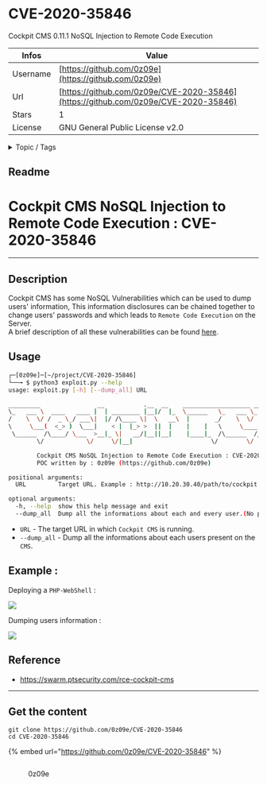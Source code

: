 # CVE-2020-35846

Cockpit CMS 0.11.1 NoSQL Injection to Remote Code Execution

| Infos    | Value                                                              |
| -------- | -------------------------------------------------------------------|
| Username | [https://github.com/0z09e](https://github.com/0z09e) |
| Url      | [https://github.com/0z09e/CVE-2020-35846](https://github.com/0z09e/CVE-2020-35846)                                               |
| Stars    | 1                                                          |
| License  | GNU General Public License v2.0                                                        |

<details>

<summary>Topic / Tags</summary>



</details>

## Readme

# Cockpit CMS NoSQL Injection to Remote Code Execution : CVE-2020-35846  
***
## Description
Cockpit CMS has some NoSQL Vulnerabilities which can be used to dump users' information, This information disclosures can be chained together to change users' passwords and which leads to `Remote Code Execution` on the Server.  
A brief description of all these vulnerabilities can be found [here](https://swarm.ptsecurity.com/rce-cockpit-cms/).  
## Usage   
```bash
┌─[0z09e]─[~/project/CVE-2020-35846]
└──╼ $ python3 exploit.py --help
usage: exploit.py [-h] [--dump_all] URL

_________                __           .__  __    ___________________ ___________
\_   ___ \  ____   ____ |  | ________ |__|/  |_  \______   \_   ___ \_   _____/
/    \  \/ /  _ \_/ ___\|  |/ /\____ \|  \   __\  |       _/    \  \/ |    __)_ 
\     \___(  <_> )  \___|    < |  |_> >  ||  |    |    |   \     \____|        
 \______  /\____/ \___  >__|_ \|   __/|__||__|    |____|_  /\______  /_______  /
        \/            \/     \/|__|                      \/        \/        \/ 

        Cockpit CMS NoSQL Injection to Remote Code Execution : CVE-2020-35846
        POC written by : 0z09e (https://github.com/0z09e)

positional arguments:
  URL         Target URL. Example : http://10.20.30.40/path/to/cockpit

optional arguments:
  -h, --help  show this help message and exit
  --dump_all  Dump all the informations about each and every user.(No password will be changed and no shell will be deployed)
```
- `URL` - The target URL in which `Cockpit CMS` is running.  
- `--dump_all` - Dump all the informations about each users present on the `CMS`.  

## Example : 
Deploying a `PHP-WebShell` :  

![](./images/image2.png)

Dumping users information :   

![](./images/image1.png)

## Reference
- https://swarm.ptsecurity.com/rce-cockpit-cms
***









## Get the content

```
git clone https://github.com/0z09e/CVE-2020-35846
cd CVE-2020-35846
```

{% embed url="https://github.com/0z09e/CVE-2020-35846" %}

<figure><img src="https://avatars.githubusercontent.com/u/62566206?v=4" alt=""><figcaption><p>0z09e</p></figcaption></figure>

